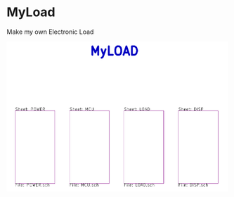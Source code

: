 # MyLoad
Make my own Electronic Load

![First Page](https://github.com/anhvanthe/MyLoad/blob/master/HW/First_page.PNG)